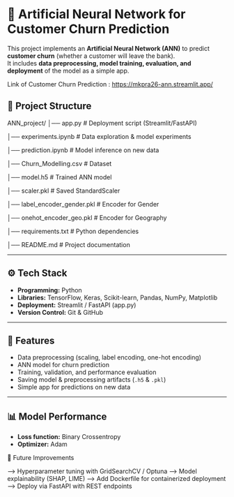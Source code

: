 # 🧠 Artificial Neural Network for Customer Churn Prediction  

This project implements an **Artificial Neural Network (ANN)** to predict **customer churn** (whether a customer will leave the bank).  
It includes **data preprocessing, model training, evaluation, and deployment** of the model as a simple app.  

Link of Customer Churn Prediction : https://mkpra26-ann.streamlit.app/

## 📂 Project Structure

ANN_project/
│── app.py # Deployment script (Streamlit/FastAPI)

│── experiments.ipynb # Data exploration & model experiments

│── prediction.ipynb # Model inference on new data

│── Churn_Modelling.csv # Dataset

│── model.h5 # Trained ANN model

│── scaler.pkl # Saved StandardScaler

│── label_encoder_gender.pkl # Encoder for Gender

│── onehot_encoder_geo.pkl # Encoder for Geography

│── requirements.txt # Python dependencies

│── README.md # Project documentation



---

## ⚙️ Tech Stack

- **Programming:** Python  
- **Libraries:** TensorFlow, Keras, Scikit-learn, Pandas, NumPy, Matplotlib  
- **Deployment:** Streamlit / FastAPI (app.py)  
- **Version Control:** Git & GitHub  

---

## 📝 Features

- Data preprocessing (scaling, label encoding, one-hot encoding)  
- ANN model for churn prediction  
- Training, validation, and performance evaluation  
- Saving model & preprocessing artifacts (`.h5` & `.pkl`)  
- Simple app for predictions on new data  

---

## 📊 Model Performance

- **Loss function:** Binary Crossentropy  
- **Optimizer:** Adam

 🔮 Future Improvements

--> Hyperparameter tuning with GridSearchCV / Optuna
--> Model explainability (SHAP, LIME)
--> Add Dockerfile for containerized deployment
--> Deploy via FastAPI with REST endpoints
